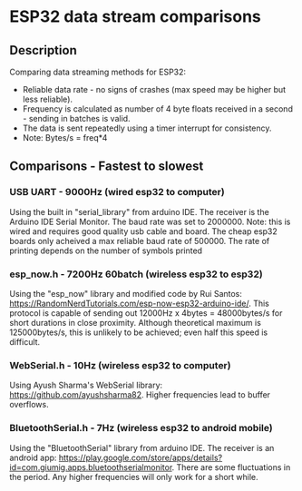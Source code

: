# ESP32 data stream comparisons
## Description
Comparing data streaming methods for ESP32:
* Reliable data rate - no signs of crashes (max speed may be higher but less reliable).
* Frequency is calculated as number of 4 byte floats received in a second - sending in batches is valid.
* The data is sent repeatedly using a timer interrupt for consistency.
* Note: Bytes/s = freq*4

## Comparisons - Fastest to slowest
### USB UART - 9000Hz (wired esp32 to computer)
Using the built in "serial_library" from arduino IDE. The receiver is the Arduino IDE Serial Monitor. The baud rate was set to 2000000. Note: this is wired and requires good quality usb cable and board. The cheap esp32 boards only acheived a max reliable baud rate of 500000. The rate of printing depends on the number of symbols printed

### esp_now.h - 7200Hz 60batch (wireless esp32 to esp32)
Using the "esp_now" library and modified code by Rui Santos: https://RandomNerdTutorials.com/esp-now-esp32-arduino-ide/. This protocol is capable of sending out 12000Hz x 4bytes = 48000bytes/s for short durations in close proximity. Although theoretical maximum is 125000bytes/s, this is unlikely to be achieved; even half this speed is difficult.

### WebSerial.h - 10Hz (wireless esp32 to computer)
Using Ayush Sharma's WebSerial library: https://github.com/ayushsharma82. Higher frequencies lead to buffer overflows.

### BluetoothSerial.h - 7Hz (wireless esp32 to android mobile)
Using the "BluetoothSerial" library from arduino IDE. The receiver is an android app: https://play.google.com/store/apps/details?id=com.giumig.apps.bluetoothserialmonitor. There are some fluctuations in the period. Any higher frequencies will only work for a short while.
